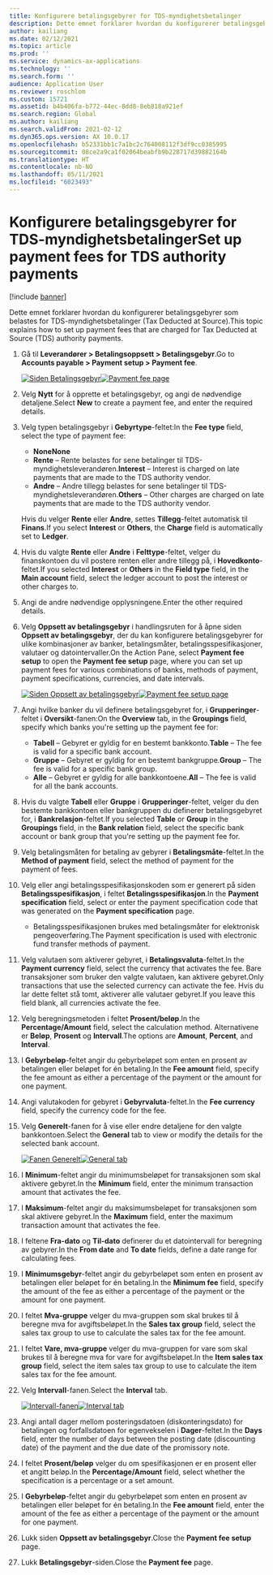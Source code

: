 ```yaml
---
title: Konfigurere betalingsgebyrer for TDS-myndighetsbetalinger
description: Dette emnet forklarer hvordan du konfigurerer betalingsgebyrer som belastes for TDS-myndighetsbetalinger (Tax Deducted at Source).
author: kailiang
ms.date: 02/12/2021
ms.topic: article
ms.prod: ''
ms.service: dynamics-ax-applications
ms.technology: ''
ms.search.form: ''
audience: Application User
ms.reviewer: roschlom
ms.custom: 15721
ms.assetid: b4b406fa-b772-44ec-8dd8-8eb818a921ef
ms.search.region: Global
ms.author: kailiang
ms.search.validFrom: 2021-02-12
ms.dyn365.ops.version: AX 10.0.17
ms.openlocfilehash: b52331bb1c7a1bc2c764008112f3df9cc0385995
ms.sourcegitcommit: 08ce2a9ca1f02064beabfb9b228717d39882164b
ms.translationtype: HT
ms.contentlocale: nb-NO
ms.lasthandoff: 05/11/2021
ms.locfileid: "6023493"
---
```

# <a name="set-up-payment-fees-for-tds-authority-payments"></a><span data-ttu-id="beb21-103">Konfigurere betalingsgebyrer for TDS-myndighetsbetalinger</span><span class="sxs-lookup"><span data-stu-id="beb21-103">Set up payment fees for TDS authority payments</span></span>

[!include [banner](../includes/banner.md)]

<span data-ttu-id="beb21-104">Dette emnet forklarer hvordan du konfigurerer betalingsgebyrer som belastes for TDS-myndighetsbetalinger (Tax Deducted at Source).</span><span class="sxs-lookup"><span data-stu-id="beb21-104">This topic explains how to set up payment fees that are charged for Tax Deducted at Source (TDS) authority payments.</span></span>

1. <span data-ttu-id="beb21-105">Gå til **Leverandører \> Betalingsoppsett \> Betalingsgebyr**.</span><span class="sxs-lookup"><span data-stu-id="beb21-105">Go to **Accounts payable \> Payment setup \> Payment fee**.</span></span>

    <span data-ttu-id="beb21-106">[![Siden Betalingsgebyr](./media/apac-ind-TDS-28.png)](./media/apac-ind-TDS-28.png)</span><span class="sxs-lookup"><span data-stu-id="beb21-106">[![Payment fee page](./media/apac-ind-TDS-28.png)](./media/apac-ind-TDS-28.png)</span></span>

2. <span data-ttu-id="beb21-107">Velg **Nytt** for å opprette et betalingsgebyr, og angi de nødvendige detaljene.</span><span class="sxs-lookup"><span data-stu-id="beb21-107">Select **New** to create a payment fee, and enter the required details.</span></span>
3. <span data-ttu-id="beb21-108">Velg typen betalingsgebyr i **Gebyrtype**-feltet:</span><span class="sxs-lookup"><span data-stu-id="beb21-108">In the **Fee type** field, select the type of payment fee:</span></span>

    - <span data-ttu-id="beb21-109">**None**</span><span class="sxs-lookup"><span data-stu-id="beb21-109">**None**</span></span>
    - <span data-ttu-id="beb21-110">**Rente** – Rente belastes for sene betalinger til TDS-myndighetsleverandøren.</span><span class="sxs-lookup"><span data-stu-id="beb21-110">**Interest** – Interest is charged on late payments that are made to the TDS authority vendor.</span></span>
    - <span data-ttu-id="beb21-111">**Andre** – Andre tillegg belastes for sene betalinger til TDS-myndighetsleverandøren.</span><span class="sxs-lookup"><span data-stu-id="beb21-111">**Others** – Other charges are charged on late payments that are made to the TDS authority vendor.</span></span>

    <span data-ttu-id="beb21-112">Hvis du velger **Rente** eller **Andre**, settes **Tillegg**-feltet automatisk til **Finans**.</span><span class="sxs-lookup"><span data-stu-id="beb21-112">If you select **Interest** or **Others**, the **Charge** field is automatically set to **Ledger**.</span></span>

4. <span data-ttu-id="beb21-113">Hvis du valgte **Rente** eller **Andre** i **Felttype**-feltet, velger du finanskontoen du vil postere renten eller andre tillegg på, i **Hovedkonto**-feltet.</span><span class="sxs-lookup"><span data-stu-id="beb21-113">If you selected **Interest** or **Others** in the **Field type** field, in the **Main account** field, select the ledger account to post the interest or other charges to.</span></span>
5. <span data-ttu-id="beb21-114">Angi de andre nødvendige opplysningene.</span><span class="sxs-lookup"><span data-stu-id="beb21-114">Enter the other required details.</span></span>
6. <span data-ttu-id="beb21-115">Velg **Oppsett av betalingsgebyr** i handlingsruten for å åpne siden **Oppsett av betalingsgebyr**, der du kan konfigurere betalingsgebyrer for ulike kombinasjoner av banker, betalingsmåter, betalingsspesifikasjoner, valutaer og datointervaller.</span><span class="sxs-lookup"><span data-stu-id="beb21-115">On the Action Pane, select **Payment fee setup** to open the **Payment fee setup** page, where you can set up payment fees for various combinations of banks, methods of payment, payment specifications, currencies, and date intervals.</span></span>

    <span data-ttu-id="beb21-116">[![Siden Oppsett av betalingsgebyr](./media/apac-ind-TDS-21.png)](./media/apac-ind-TDS-21.png)</span><span class="sxs-lookup"><span data-stu-id="beb21-116">[![Payment fee setup page](./media/apac-ind-TDS-21.png)](./media/apac-ind-TDS-21.png)</span></span>

7. <span data-ttu-id="beb21-117">Angi hvilke banker du vil definere betalingsgebyret for, i **Grupperinger**-feltet i **Oversikt**-fanen:</span><span class="sxs-lookup"><span data-stu-id="beb21-117">On the **Overview** tab, in the **Groupings** field, specify which banks you're setting up the payment fee for:</span></span>

    - <span data-ttu-id="beb21-118">**Tabell** – Gebyret er gyldig for en bestemt bankkonto.</span><span class="sxs-lookup"><span data-stu-id="beb21-118">**Table** – The fee is valid for a specific bank account.</span></span>
    - <span data-ttu-id="beb21-119">**Gruppe** – Gebyret er gyldig for en bestemt bankgruppe.</span><span class="sxs-lookup"><span data-stu-id="beb21-119">**Group** – The fee is valid for a specific bank group.</span></span>
    - <span data-ttu-id="beb21-120">**Alle** – Gebyret er gyldig for alle bankkontoene.</span><span class="sxs-lookup"><span data-stu-id="beb21-120">**All** – The fee is valid for all the bank accounts.</span></span>

8. <span data-ttu-id="beb21-121">Hvis du valgte **Tabell** eller **Gruppe** i **Grupperinger**-feltet, velger du den bestemte bankkontoen eller bankgruppen du definerer betalingsgebyret for, i **Bankrelasjon**-feltet.</span><span class="sxs-lookup"><span data-stu-id="beb21-121">If you selected **Table** or **Group** in the **Groupings** field, in the **Bank relation** field, select the specific bank account or bank group that you're setting up the payment fee for.</span></span>
9. <span data-ttu-id="beb21-122">Velg betalingsmåten for betaling av gebyrer i **Betalingsmåte**-feltet.</span><span class="sxs-lookup"><span data-stu-id="beb21-122">In the **Method of payment** field, select the method of payment for the payment of fees.</span></span>
10. <span data-ttu-id="beb21-123">Velg eller angi betalingsspesifikasjonskoden som er generert på siden **Betalingsspesifikasjon**, i feltet **Betalingsspesifikasjon**.</span><span class="sxs-lookup"><span data-stu-id="beb21-123">In the **Payment specification** field, select or enter the payment specification code that was generated on the **Payment specification** page.</span></span>
    - <span data-ttu-id="beb21-124">Betalingsspesifikasjonen brukes med betalingsmåter for elektronisk pengeoverføring.</span><span class="sxs-lookup"><span data-stu-id="beb21-124">The Payment specification is used with electronic fund transfer methods of payment.</span></span>
12. <span data-ttu-id="beb21-125">Velg valutaen som aktiverer gebyret, i **Betalingsvaluta**-feltet.</span><span class="sxs-lookup"><span data-stu-id="beb21-125">In the **Payment currency** field, select the currency that activates the fee.</span></span> <span data-ttu-id="beb21-126">Bare transaksjoner som bruker den valgte valutaen, kan aktivere gebyret.</span><span class="sxs-lookup"><span data-stu-id="beb21-126">Only transactions that use the selected currency can activate the fee.</span></span> <span data-ttu-id="beb21-127">Hvis du lar dette feltet stå tomt, aktiverer alle valutaer gebyret.</span><span class="sxs-lookup"><span data-stu-id="beb21-127">If you leave this field blank, all currencies activate the fee.</span></span>
13. <span data-ttu-id="beb21-128">Velg beregningsmetoden i feltet **Prosent/beløp**.</span><span class="sxs-lookup"><span data-stu-id="beb21-128">In the **Percentage/Amount** field, select the calculation method.</span></span> <span data-ttu-id="beb21-129">Alternativene er **Beløp**, **Prosent** og **Intervall**.</span><span class="sxs-lookup"><span data-stu-id="beb21-129">The options are **Amount**, **Percent**, and **Interval**.</span></span>
14. <span data-ttu-id="beb21-130">I **Gebyrbeløp**-feltet angir du gebyrbeløpet som enten en prosent av betalingen eller beløpet for én betaling.</span><span class="sxs-lookup"><span data-stu-id="beb21-130">In the **Fee amount** field, specify the fee amount as either a percentage of the payment or the amount for one payment.</span></span>
15. <span data-ttu-id="beb21-131">Angi valutakoden for gebyret i **Gebyrvaluta**-feltet.</span><span class="sxs-lookup"><span data-stu-id="beb21-131">In the **Fee currency** field, specify the currency code for the fee.</span></span>
16. <span data-ttu-id="beb21-132">Velg **Generelt**-fanen for å vise eller endre detaljene for den valgte bankkontoen.</span><span class="sxs-lookup"><span data-stu-id="beb21-132">Select the **General** tab to view or modify the details for the selected bank account.</span></span>

    <span data-ttu-id="beb21-133">[![Fanen Generelt](./media/apac-ind-TDS-22.png)](./media/apac-ind-TDS-22.png)</span><span class="sxs-lookup"><span data-stu-id="beb21-133">[![General tab](./media/apac-ind-TDS-22.png)](./media/apac-ind-TDS-22.png)</span></span>

16. <span data-ttu-id="beb21-134">I **Minimum**-feltet angir du minimumsbeløpet for transaksjonen som skal aktivere gebyret.</span><span class="sxs-lookup"><span data-stu-id="beb21-134">In the **Minimum** field, enter the minimum transaction amount that activates the fee.</span></span>
17. <span data-ttu-id="beb21-135">I **Maksimum**-feltet angir du maksimumsbeløpet for transaksjonen som skal aktivere gebyret.</span><span class="sxs-lookup"><span data-stu-id="beb21-135">In the **Maximum** field, enter the maximum transaction amount that activates the fee.</span></span>
18. <span data-ttu-id="beb21-136">I feltene **Fra-dato** og **Til-dato** definerer du et datointervall for beregning av gebyrer.</span><span class="sxs-lookup"><span data-stu-id="beb21-136">In the **From date** and **To date** fields, define a date range for calculating fees.</span></span>
19. <span data-ttu-id="beb21-137">I **Minimumsgebyr**-feltet angir du gebyrbeløpet som enten en prosent av betalingen eller beløpet for én betaling.</span><span class="sxs-lookup"><span data-stu-id="beb21-137">In the **Minimum fee** field, specify the amount of the fee as either a percentage of the payment or the amount for one payment.</span></span>
20. <span data-ttu-id="beb21-138">I feltet **Mva-gruppe** velger du mva-gruppen som skal brukes til å beregne mva for avgiftsbeløpet.</span><span class="sxs-lookup"><span data-stu-id="beb21-138">In the **Sales tax group** field, select the sales tax group to use to calculate the sales tax for the fee amount.</span></span>
21. <span data-ttu-id="beb21-139">I feltet **Vare, mva-gruppe** velger du mva-gruppen for vare som skal brukes til å beregne mva for vare for avgiftsbeløpet.</span><span class="sxs-lookup"><span data-stu-id="beb21-139">In the **Item sales tax group** field, select the item sales tax group to use to calculate the item sales tax for the fee amount.</span></span>
22. <span data-ttu-id="beb21-140">Velg **Intervall**-fanen.</span><span class="sxs-lookup"><span data-stu-id="beb21-140">Select the **Interval** tab.</span></span> 

    <span data-ttu-id="beb21-141">[![Intervall-fanen](./media/apac-ind-TDS-23.png)](./media/apac-ind-TDS-23.png)</span><span class="sxs-lookup"><span data-stu-id="beb21-141">[![Interval tab](./media/apac-ind-TDS-23.png)](./media/apac-ind-TDS-23.png)</span></span>

23. <span data-ttu-id="beb21-142">Angi antall dager mellom posteringsdatoen (diskonteringsdato) for betalingen og forfallsdatoen for egenvekselen i **Dager**-feltet.</span><span class="sxs-lookup"><span data-stu-id="beb21-142">In the **Days** field, enter the number of days between the posting date (discounting date) of the payment and the due date of the promissory note.</span></span>
24. <span data-ttu-id="beb21-143">I feltet **Prosent/beløp** velger du om spesifikasjonen er en prosent eller et angitt beløp.</span><span class="sxs-lookup"><span data-stu-id="beb21-143">In the **Percentage/Amount** field, select whether the specification is a percentage or a set amount.</span></span>
25. <span data-ttu-id="beb21-144">I **Gebyrbeløp**-feltet angir du gebyrbeløpet som enten en prosent av betalingen eller beløpet for én betaling.</span><span class="sxs-lookup"><span data-stu-id="beb21-144">In the **Fee amount** field, enter the amount of the fee as either a percentage of the payment or the amount for one payment.</span></span>
26. <span data-ttu-id="beb21-145">Lukk siden **Oppsett av betalingsgebyr**.</span><span class="sxs-lookup"><span data-stu-id="beb21-145">Close the **Payment fee setup** page.</span></span>
27. <span data-ttu-id="beb21-146">Lukk **Betalingsgebyr**-siden.</span><span class="sxs-lookup"><span data-stu-id="beb21-146">Close the **Payment fee** page.</span></span>
